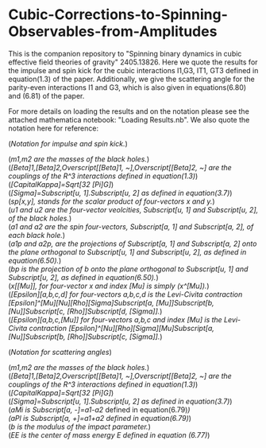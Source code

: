 # Cubic-Corrections-to-Spinning-Observables-from-Amplitudes
This is the companion repository to "Spinning binary dynamics in cubic effective field theories of gravity" 2405.13826.
Here we quote the results for the impulse and spin kick for the cubic interactions I1,G3, IT1, GT3 defined in equation(1.3) of the paper.
Additionally, we give the scattering angle for the parity-even interactions I1 and G3, which is also given in equations(6.80) and (6.81) of the paper.

For more details on loading the results and on the notation please see the attached mathematica notebook: "Loading Results.nb". 
We also quote the notation here for reference:

(*Notation for impulse and spin kick.*)

(*m1,m2 are the masses of the black holes.*)\
(*\[Beta]1,\[Beta]2,Overscript[\[Beta]1, ~],Overscript[\[Beta]2, ~] are the couplings of the R^3 interactions defined in equation(1.3)*)\
(*\[CapitalKappa]=Sqrt[32 \[Pi]G]*)\
(*\[Sigma]=Subscript[u, 1].Subscript[u, 2] as defined in equation(3.7)*)\
(*sp[x,y], stands for the scalar product of four-vectors x and y.*)\
(*u1 and u2 are the four-vector veolcities, Subscript[u, 1] and Subscript[u, 2], of the black holes.*)\
(*a1 and a2 are the spin four-vectors, Subscript[a, 1] and Subscript[a, 2], of each black hole.*)\
(*a1p and a2p, are the projections of Subscript[a, 1] and Subscript[a, 2] onto the plane orthogonal to Subscript[u, 1] and Subscript[u, 2], as defined in equation(6.50).*)\
(*bp is the projection of b onto the plane orthogonal to Subscript[u, 1] and Subscript[u, 2], as defined in equation(6.50).*)\
(*x[\[Mu]], for four-vector x and index \[Mu] is simply (x^\[Mu]).*)\
(*\[Epsilon][a,b,c,d] for four-vectors a,b,c,d is the Levi-Civita contraction \[Epsilon]^\[Mu]\[Nu]\[Rho]\[Sigma]Subscript[a, \[Mu]]Subscript[b, \[Nu]]Subscript[c, \[Rho]]Subscript[d, \[Sigma]].*)\
(*\[Epsilon][a,b,c,\[Mu]] for four-vectors a,b,c and index \[Mu] is the Levi-Civita contraction \[Epsilon]^\[Nu]\[Rho]\[Sigma]\[Mu]Subscript[a, \[Nu]]Subscript[b, \[Rho]]Subscript[c, \[Sigma]].*)


(*Notation for scattering angles*)

(*m1,m2 are the masses of the black holes.*)\
(*\[Beta]1,\[Beta]2,Overscript[\[Beta]1, ~],Overscript[\[Beta]2, ~] are the couplings of the R^3 interactions defined in equation(1.3)*)
(*\[CapitalKappa]=Sqrt[32 \[Pi]G]*)\
(*\[Sigma]=Subscript[u, 1].Subscript[u, 2] as defined in equation(3.7)*)\
(*aMi is Subscript[a, -]=a1-a2* defined in equation(6.79)*)\
(*aPl is Subscript[a, +]=a1+a2* defined in equation(6.79)*)\
(*b is the modulus of the impact parameter.*)\
(*EE is the center of mass energy E defined in equation (6.77)*)


